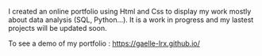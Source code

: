 I created an online portfolio using Html and Css to display my work mostly about data analysis (SQL, Python...).
It is a work in progress and my lastest projects will be updated soon.

To see a demo of my portfolio : https://gaelle-lrx.github.io/
